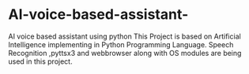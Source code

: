 # AI-voice-based-assistant-
AI voice based  assistant using python
This Project is based on Artificial Intelligence implementing in Python Programming Language. Speech Recognition ,pyttsx3 and webbrowser along with OS modules are being used in this project.
